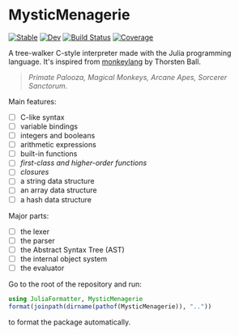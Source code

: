 # MysticMenagerie

[![Stable](https://img.shields.io/badge/docs-stable-blue.svg)](https://xlxs4.github.io/MysticMenagerie.jl/stable/)
[![Dev](https://img.shields.io/badge/docs-dev-blue.svg)](https://xlxs4.github.io/MysticMenagerie.jl/dev/)
[![Build Status](https://github.com/xlxs4/MysticMenagerie.jl/actions/workflows/CI.yml/badge.svg?branch=main)](https://github.com/xlxs4/MysticMenagerie.jl/actions/workflows/CI.yml?query=branch%3Amain)
[![Coverage](https://codecov.io/gh/xlxs4/MysticMenagerie.jl/branch/main/graph/badge.svg)](https://codecov.io/gh/xlxs4/MysticMenagerie.jl)

A tree-walker C-style interpreter made with the Julia programming language.
It's inspired from [monkeylang](https://monkeylang.org) by Thorsten Ball.

> _Primate Palooza, Magical Monkeys, Arcane Apes, Sorcerer Sanctorum_.

Main features:

- [ ] C-like syntax
- [ ] variable bindings
- [ ] integers and booleans
- [ ] arithmetic expressions
- [ ] built-in functions
- [ ] _first-class and higher-order functions_
- [ ] _closures_
- [ ] a string data structure
- [ ] an array data structure
- [ ] a hash data structure

Major parts:

- [ ] the lexer
- [ ] the parser
- [ ] the Abstract Syntax Tree (AST)
- [ ] the internal object system
- [ ] the evaluator

Go to the root of the repository and run:

```julia
using JuliaFormatter, MysticMenagerie
format(joinpath(dirname(pathof(MysticMenagerie)), ".."))
```

to format the package automatically.
